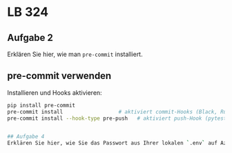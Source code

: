 # LB 324

## Aufgabe 2
Erklären Sie hier, wie man `pre-commit` installiert.

## pre-commit verwenden

Installieren und Hooks aktivieren:
```bash
pip install pre-commit
pre-commit install                  # aktiviert commit-Hooks (Black, Ruff, isort)
pre-commit install --hook-type pre-push   # aktiviert push-Hook (pytest)


## Aufgabe 4
Erklären Sie hier, wie Sie das Passwort aus Ihrer lokalen `.env` auf Azure übertragen.
